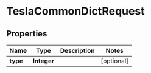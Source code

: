 

# TeslaCommonDictRequest


## Properties

Name | Type | Description | Notes
------------ | ------------- | ------------- | -------------
**type** | **Integer** |  |  [optional]



